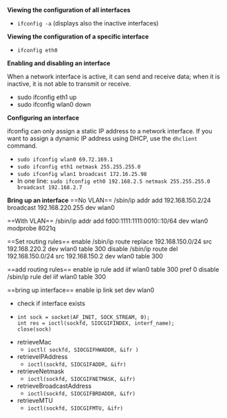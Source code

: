

__Viewing the configuration of all interfaces__

* `ifconfig -a` (displays also the inactive interfaces)


__Viewing the configuration of a specific interface__

* `ifconfig eth0`

__Enabling and disabling an interface__

When a network interface is active, it can send and receive data; when it is inactive, it is not able to transmit or receive.
* sudo ifconfig eth1 up
* sudo ifconfig wlan0 down

__Configuring an interface__

ifconfig can only assign a static IP address to a network interface. If you want to assign a dynamic IP address using DHCP, use the `dhclient` command.

* `sudo ifconfig wlan0 69.72.169.1`
* `sudo ifconfig eth1 netmask 255.255.255.0`
* `sudo ifconfig wlan1 broadcast 172.16.25.98`
* In one line: `sudo ifconfig eth0 192.168.2.5 netmask 255.255.255.0 broadcast 192.168.2.7`


__Bring up an interface__
==No VLAN==
/sbin/ip addr add 192.168.150.2/24 broadcast 192.168.220.255 dev wlan0

==With VLAN==
/sbin/ip addr add fd00:1111:1111:0010::10/64  dev wlan0
modprobe 8021q

==Set routing rules==
enable
/sbin/ip route replace 192.168.150.0/24 src 192.168.220.2 dev wlan0 table 300
disable
/sbin/ip route del 192.168.150.0/24 src 192.168.150.2 dev wlan0 table 300

==add routing rules==
enable
ip  rule add iif wlan0 table 300  pref 0
disable
/sbin/ip  rule del iif wlan0 table 300

==bring up interface==
enable
ip link set dev wlan0 




* check if interface exists
* 
  ```
  int sock = socket(AF_INET, SOCK_STREAM, 0);
  int res = ioctl(sockfd, SIOCGIFINDEX, interf_name);
  close(sock)
  ```
* retrieveMac
  * `ioctl( sockfd, SIOCGIFHWADDR, &ifr )`
* retrieveIPAddress
  * `ioctl(sockfd, SIOCGIFADDR, &ifr)`
* retrieveNetmask
  * `ioctl(sockfd, SIOCGIFNETMASK, &ifr)`
* retrieveBroadcastAddress
  * `ioctl(sockfd, SIOCGIFBRDADDR, &ifr)`
* retrieveMTU
  * `ioctl(sockfd, SIOCGIFMTU, &ifr)`
 
